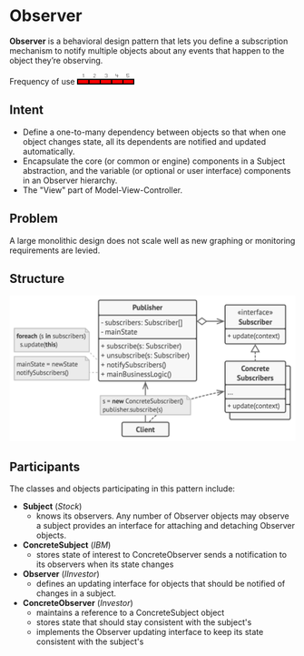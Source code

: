 # Observer

**Observer** is a behavioral design pattern that lets you define a subscription mechanism to notify multiple objects about any events that happen to the object they’re observing.

Frequency of use ![high](./img/use_high.gif)

## Intent
* Define a one-to-many dependency between objects so that when one object changes state, all its dependents are notified and updated automatically.
* Encapsulate the core (or common or engine) components in a Subject abstraction, and the variable (or optional or user interface) components in an Observer hierarchy.
* The "View" part of Model-View-Controller.

## Problem
A large monolithic design does not scale well as new graphing or monitoring requirements are levied.

## Structure
![structure](./img/structure.png)

## Participants
The classes and objects participating in this pattern include:

* **Subject** (*Stock*)
  * knows its observers. Any number of Observer objects may observe a subject
provides an interface for attaching and detaching Observer objects.
* **ConcreteSubject** (*IBM*)
  * stores state of interest to ConcreteObserver
sends a notification to its observers when its state changes
* **Observer** (*IInvestor*)
  * defines an updating interface for objects that should be notified of changes in a subject.
* **ConcreteObserver** (*Investor*)
  * maintains a reference to a ConcreteSubject object
  * stores state that should stay consistent with the subject's
  * implements the Observer updating interface to keep its state consistent with the subject's